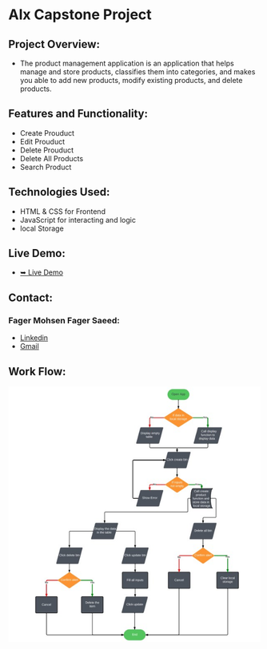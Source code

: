 # Alx Capstone Project


## Project Overview:

- The product management application is an application that helps manage and store products, classifies them into categories, and makes you able to add new products, modify existing products, and delete products.


## Features and Functionality:

- Create Prouduct
- Edit Prouduct
- Delete Prouduct
- Delete All Products
- Search Product


## Technologies Used:

- HTML & CSS for Frontend
- JavaScript for interacting and logic
- local Storage


## Live Demo:

- [➥ Live Demo](#)


## Contact:

### Fager Mohsen Fager Saeed:
- [Linkedin](https://www.linkedin.com/in/fager-saeed-25a923296/)
- [Gmail](mailto:fageern@gmail.com)


## Work Flow:

<img src="./assest/flowchart.jpg">
